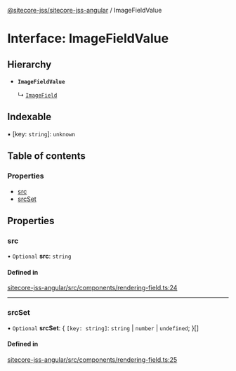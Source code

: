 [@sitecore-jss/sitecore-jss-angular](../README.md) / ImageFieldValue

# Interface: ImageFieldValue

## Hierarchy

- **`ImageFieldValue`**

  ↳ [`ImageField`](ImageField.md)

## Indexable

▪ [key: `string`]: `unknown`

## Table of contents

### Properties

- [src](ImageFieldValue.md#src)
- [srcSet](ImageFieldValue.md#srcset)

## Properties

### src

• `Optional` **src**: `string`

#### Defined in

[sitecore-jss-angular/src/components/rendering-field.ts:24](https://github.com/Sitecore/jss/blob/437fa9a86/packages/sitecore-jss-angular/src/components/rendering-field.ts#L24)

___

### srcSet

• `Optional` **srcSet**: \{ `[key: string]`: `string` \| `number` \| `undefined`;  }[]

#### Defined in

[sitecore-jss-angular/src/components/rendering-field.ts:25](https://github.com/Sitecore/jss/blob/437fa9a86/packages/sitecore-jss-angular/src/components/rendering-field.ts#L25)

